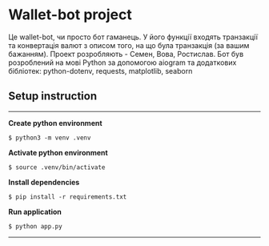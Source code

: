 # Wallet-bot project


Це wallet-bot, чи просто бот гаманець. У його функції входять транзакції та конвертація валют з описом того, на що була транзакція (за вашим бажанням). Проект розробляють - Семен, Вова, Ростислав. Бот був розроблений на мові Python за допомогою aiogram та додаткових бібліотек: python-dotenv, requests, matplotlib, seaborn


## Setup instruction



****

**Create python environment**

```
$ python3 -m venv .venv
```

**Activate python environment**

```
$ source .venv/bin/activate
```

**Install dependencies**

```
$ pip install -r requirements.txt
```


**Run application**

```
$ python app.py
```

****

